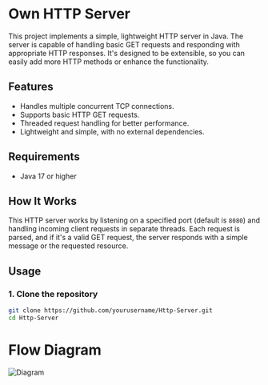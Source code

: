 # Own HTTP Server

This project implements a simple, lightweight HTTP server in Java. The server is capable of handling basic GET requests and responding with appropriate HTTP responses. It's designed to be extensible, so you can easily add more HTTP methods or enhance the functionality.

## Features
- Handles multiple concurrent TCP connections.
- Supports basic HTTP GET requests.
- Threaded request handling for better performance.
- Lightweight and simple, with no external dependencies.

## Requirements
- Java 17 or higher

## How It Works

This HTTP server works by listening on a specified port (default is `8080`) and handling incoming client requests in separate threads. Each request is parsed, and if it's a valid GET request, the server responds with a simple message or the requested resource.

## Usage

### 1. Clone the repository
```bash
git clone https://github.com/yourusername/Http-Server.git
cd Http-Server
```
# Flow Diagram
<img src="https://github.com/ajaynegi45/Http-Server/blob/main/project-structure/httpserver.png"  alt="Diagram" />
